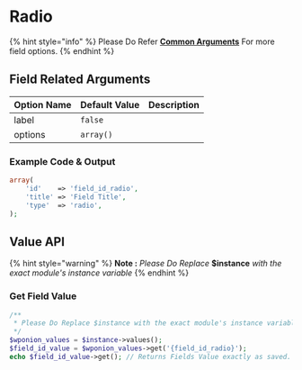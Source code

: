 # Radio

{% hint style="info" %}
Please Do Refer [**Common Arguments**](https://wponion.gitbook.io/docs/fields) For more field options.
{% endhint %}

## Field Related Arguments <a id="field-related-arguments"></a>

| **Option Name** | **Default Value** | **Description** |
| :--- | :--- | :--- |
|  label | `​false` | ​ |
|  options | `array()` |  |

### Example Code & Output <a id="example-code-and-output"></a>

```php
array(
    'id'    => 'field_id_radio',
    'title' => 'Field Title',
    'type'  => 'radio',
);
```

## Value API <a id="value-api"></a>

{% hint style="warning" %}
**Note :** _Please Do Replace_ **$instance** _with the exact module's instance variable_
{% endhint %}

### Get Field Value <a id="get-field-value"></a>

```php
/**
 * Please Do Replace $instance with the exact module's instance variable
 */
$wponion_values = $instance->values();
$field_id_value = $wponion_values->get('{field_id_radio}');
echo $field_id_value->get(); // Returns Fields Value exactly as saved.
```

